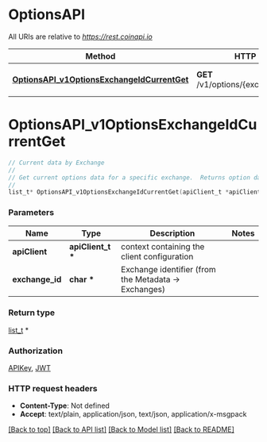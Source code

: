 # OptionsAPI

All URIs are relative to *https://rest.coinapi.io*

Method | HTTP request | Description
------------- | ------------- | -------------
[**OptionsAPI_v1OptionsExchangeIdCurrentGet**](OptionsAPI.md#OptionsAPI_v1OptionsExchangeIdCurrentGet) | **GET** /v1/options/{exchange_id}/current | Current data by Exchange


# **OptionsAPI_v1OptionsExchangeIdCurrentGet**
```c
// Current data by Exchange
//
// Get current options data for a specific exchange.  Returns option data grouped by underlying asset, quote currency, and expiration time, with quotes for both calls and puts at each strike price.
//
list_t* OptionsAPI_v1OptionsExchangeIdCurrentGet(apiClient_t *apiClient, char *exchange_id);
```

### Parameters
Name | Type | Description  | Notes
------------- | ------------- | ------------- | -------------
**apiClient** | **apiClient_t \*** | context containing the client configuration |
**exchange_id** | **char \*** | Exchange identifier (from the Metadata -&gt; Exchanges) | 

### Return type

[list_t](options_option_exchange_group.md) *


### Authorization

[APIKey](../README.md#APIKey), [JWT](../README.md#JWT)

### HTTP request headers

 - **Content-Type**: Not defined
 - **Accept**: text/plain, application/json, text/json, application/x-msgpack

[[Back to top]](#) [[Back to API list]](../README.md#documentation-for-api-endpoints) [[Back to Model list]](../README.md#documentation-for-models) [[Back to README]](../README.md)

